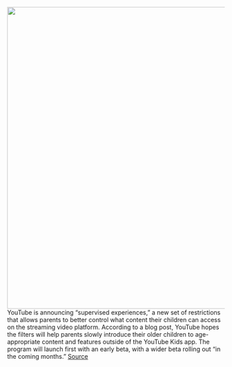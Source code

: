 <img src='https://cdn.vox-cdn.com/thumbor/hMIus_zsIPvh36JliM56xUxdW0g=/0x0:1920x1080/1200x800/filters:focal(807x387:1113x693)/cdn.vox-cdn.com/uploads/chorus_image/image/68867115/Supervised_Experiences.0.png' width='700px' /><br/>
YouTube is announcing “supervised experiences,” a new set of restrictions that allows parents to better control what content their children can access on the streaming video platform. According to a blog post, YouTube hopes the filters will help parents slowly introduce their older children to age-appropriate content and features outside of the YouTube Kids app. The program will launch first with an early beta, with a wider beta rolling out “in the coming months.”
<a href='https://www.theverge.com/2021/2/24/22298179/youtube-supervised-experiences-content-levels-children-parents'> Source <a/>